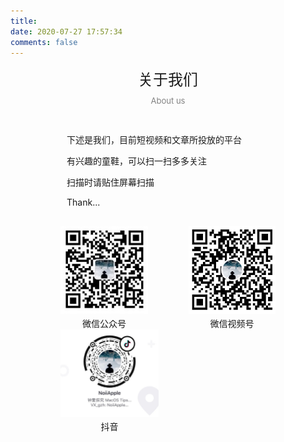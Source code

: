 ```yaml
---
title: 
date: 2020-07-27 17:57:34
comments: false
---
```


<div style="text-align: center;">
  <p class="noborder" style="font-size: 24px;font-weight: 400;margin-bottom: 0;line-height: 1;">关于我们</p>
  <p style="font-size:13px;color:#828282;">About us</p>
</div>
<br>
<div style="margin: 0 80px;">
  <div style="margin-left: 10px;margin-bottom: 30px;">
    <p style="margin-bottom: 0;">下述是我们，目前短视频和文章所投放的平台</p>
    <p style="margin-bottom: 0;">有兴趣的童鞋，可以扫一扫多多关注</p>
    <p style="margin-bottom: 0;">扫描时请贴住屏幕扫描</p>
    <p style="margin-bottom: 0;">Thank...</p>
  </div>
  <div style="display: flex;flex-flow: row wrap;justify-content: space-between;">
    <div style="display: flex;flex-flow: column nowrap;align-items: center;">
      <img src="/images/weixin.jpg" style="height: 140px;margin-bottom: 5px;" alt="订阅号">
      <span>微信公众号</span>
    </div>
    <div style="display: flex;flex-flow: column nowrap;align-items: center;">
      <img src="/images/shipin.jpg" style="height: 140px;margin-bottom: 5px;" alt="订阅号">
      <span>微信视频号</span>
    </div>
    <div style="display: flex;flex-flow: column nowrap;align-items: center;">
      <img src="/images/douyin.jpg" style="height: 140px;margin-bottom: 5px;" alt="订阅号">
      <span>抖音</span>
    </div>
  </div>
</div>
<br>
<br>
<br>
